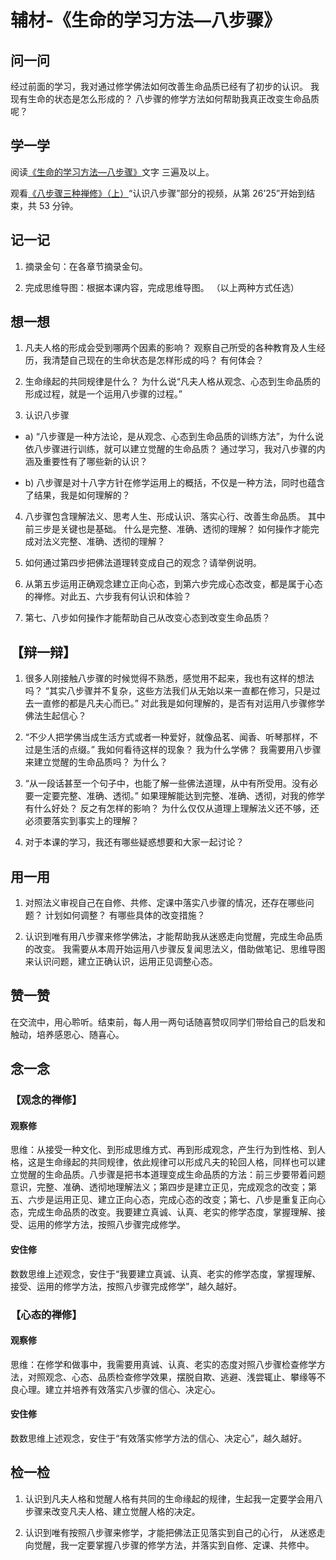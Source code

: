 # 辅材-《生命的学习方法—八步骤》

## 问一问

经过前面的学习，我对通过修学佛法如何改善生命品质已经有了初步的认识。
我现有生命的状态是怎么形成的？
八步骤的修学方法如何帮助我真正改变生命品质呢？

## 学一学

阅读[《生命的学习方法—八步骤》](./07生命的学习方法—八步骤)文字 三遍及以上。

观看[《八步骤三种禅修》（上）](https://www.youtube.com/watch?v=YvsnoeIK_bw)“认识八步骤”部分的视频，从第 26’25”开始到结束，共 53 分钟。

## 记一记

1. 摘录金句：在各章节摘录金句。

2. 完成思维导图：根据本课内容，完成思维导图。
   （以上两种方式任选）

## 想一想

1. 凡夫人格的形成会受到哪两个因素的影响？
   观察自己所受的各种教育及人生经历，我清楚自己现在的生命状态是怎样形成的吗？
   有何体会？

2. 生命缘起的共同规律是什么？
   为什么说“凡夫人格从观念、心态到生命品质的形成过程，就是一个运用八步骤的过程。”

3. 认识八步骤

- a) “八步骤是一种方法论，是从观念、心态到生命品质的训练方法”，为什么说依八步骤进行训练，就可以建立觉醒的生命品质？
  通过学习，我对八步骤的内涵及重要性有了哪些新的认识？

- b) 八步骤是对十八字方针在修学运用上的概括，不仅是一种方法，同时也蕴含了结果，我是如何理解的？

4. 八步骤包含理解法义、思考人生、形成认识、落实心行、改善生命品质。
   其中前三步是关键也是基础。
   什么是完整、准确、透彻的理解？
   如何操作才能完成对法义完整、准确、透彻的理解？

5. 如何通过第四步把佛法道理转变成自己的观念？请举例说明。

6. 从第五步运用正确观念建立正向心态，到第六步完成心态改变，都是属于心态的禅修。对此五、六步我有何认识和体验？

7. 第七、八步如何操作才能帮助自己从改变心态到改变生命品质？

## 【辩一辩】

1. 很多人刚接触八步骤的时候觉得不熟悉，感觉用不起来，我也有这样的想法吗？
   “其实八步骤并不复杂，这些方法我们从无始以来一直都在修习，只是过去一直修的都是凡夫心而已。”
   对此我是如何理解的，是否有对运用八步骤修学佛法生起信心？

2. “不少人把学佛当成生活方式或者一种爱好，就像品茗、闻香、听琴那样，不过是生活的点缀。”
   我如何看待这样的现象？
   我为什么学佛？
   我需要用八步骤来建立觉醒的生命品质吗？
   为什么？

3. “从一段话甚至一个句子中，也能了解一些佛法道理，从中有所受用。没有必要一定要完整、准确、透彻。”
   如果理解能达到完整、准确、透彻，对我的修学有什么好处？
   反之有怎样的影响？
   为什么仅仅从道理上理解法义还不够，还必须要落实到事实上的理解？

4. 对于本课的学习，我还有哪些疑惑想要和大家一起讨论？

## 用一用

1. 对照法义审视自己在自修、共修、定课中落实八步骤的情况，还存在哪些问题？
   计划如何调整？
   有哪些具体的改变措施？

2. 认识到唯有用八步骤来修学佛法，才能帮助我从迷惑走向觉醒，完成生命品质的改变。
   我需要从本周开始运用八步骤反复闻思法义，借助做笔记、思维导图来认识问题，建立正确认识，运用正见调整心态。

## 赞一赞

在交流中，用心聆听。结束前，每人用一两句话随喜赞叹同学们带给自己的启发和触动，培养感恩心、随喜心。

## 念一念

### 【观念的禅修】

#### 观察修

思维：从接受一种文化、到形成思维方式、再到形成观念，产生行为到性格、到人格，这是生命缘起的共同规律，依此规律可以形成凡夫的轮回人格，同样也可以建立觉醒的生命品质。八步骤是把书本道理变成生命品质的方法：前三步要带着问题意识，完整、准确、透彻地理解法义；第四步是建立正见，完成观念的改变；第五、六步是运用正见、建立正向心态，完成心态的改变；第七、八步是重复正向心态，完成生命品质的改变。我要建立真诚、认真、老实的修学态度，掌握理解、接受、运用的修学方法，按照八步骤完成修学。

#### 安住修

数数思维上述观念，安住于“我要建立真诚、认真、老实的修学态度，掌握理解、接受、运用的修学方法，按照八步骤完成修学”，越久越好。

### 【心态的禅修】

#### 观察修

思维：在修学和做事中，我需要用真诚、认真、老实的态度对照八步骤检查修学方法，对照观念、心态、品质检查修学效果，摆脱自欺、逃避、浅尝辄止、攀缘等不良心理。建立并培养有效落实八步骤的信心、决定心。

#### 安住修

数数思维上述观念，安住于“有效落实修学方法的信心、决定心”，越久越好。

## 检一检

1. 认识到凡夫人格和觉醒人格有共同的生命缘起的规律，生起我一定要学会用八步骤来改变凡夫人格、建立觉醒人格的决定。

2. 认识到唯有按照八步骤来修学，才能把佛法正见落实到自己的心行， 从迷惑走向觉醒，我一定要掌握八步骤的修学方法，并落实到自修、定课、共修中。
